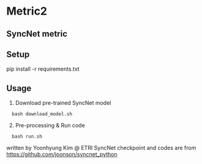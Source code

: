 # Metric2

## SyncNet metric

## Setup
pip install -r requirements.txt

## Usage
1) Download pre-trained SyncNet model
```
  bash download_model.sh
```
2) Pre-processing & Run code
```
  bash run.sh
```

written by Yoonhyung Kim @ ETRI
SyncNet checkpoint and codes are from https://github.com/joonson/syncnet_python
